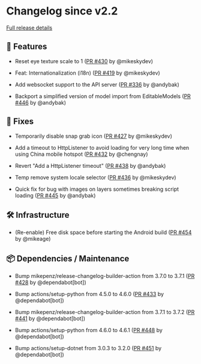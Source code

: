 # Changelog since v2.2

[Full release details](https://github.com/icosa-gallery/open-brush/compare/v2.2...40e91c23ae1b12610662b478fc6daa37ffe656b6)

## 🚀 Features

- Reset eye texture scale to 1 ([PR #430](https://github.com/icosa-gallery/open-brush/pull/430) by @mikeskydev)

- Feat: Internationalization (i18n) ([PR #419](https://github.com/icosa-gallery/open-brush/pull/419) by @mikeskydev)

- Add websocket support to the API server ([PR #336](https://github.com/icosa-gallery/open-brush/pull/336) by @andybak)

- Backport a simplified version of model import from EditableModels ([PR #446](https://github.com/icosa-gallery/open-brush/pull/446) by @andybak)


## 🐛 Fixes

- Temporarily disable snap grab icon ([PR #427](https://github.com/icosa-gallery/open-brush/pull/427) by @mikeskydev)

- Add a timeout to HttpListener to avoid loading for very long time when using China mobile hotspot ([PR #432](https://github.com/icosa-gallery/open-brush/pull/432) by @chengnay)

- Revert "Add a HttpListener timeout" ([PR #438](https://github.com/icosa-gallery/open-brush/pull/438) by @andybak)

- Temp remove system locale selector ([PR #436](https://github.com/icosa-gallery/open-brush/pull/436) by @mikeskydev)

- Quick fix for bug with images on layers sometimes breaking script loading ([PR #445](https://github.com/icosa-gallery/open-brush/pull/445) by @andybak)


## 🛠️ Infrastructure

- (Re-enable) Free disk space before starting the Android build ([PR #454](https://github.com/icosa-gallery/open-brush/pull/454) by @mikeage)


## 📦 Dependencies / Maintenance

- Bump mikepenz/release-changelog-builder-action from 3.7.0 to 3.7.1 ([PR #428](https://github.com/icosa-gallery/open-brush/pull/428) by @dependabot[bot])

- Bump actions/setup-python from 4.5.0 to 4.6.0 ([PR #433](https://github.com/icosa-gallery/open-brush/pull/433) by @dependabot[bot])

- Bump mikepenz/release-changelog-builder-action from 3.7.1 to 3.7.2 ([PR #441](https://github.com/icosa-gallery/open-brush/pull/441) by @dependabot[bot])

- Bump actions/setup-python from 4.6.0 to 4.6.1 ([PR #448](https://github.com/icosa-gallery/open-brush/pull/448) by @dependabot[bot])

- Bump actions/setup-dotnet from 3.0.3 to 3.2.0 ([PR #451](https://github.com/icosa-gallery/open-brush/pull/451) by @dependabot[bot])





